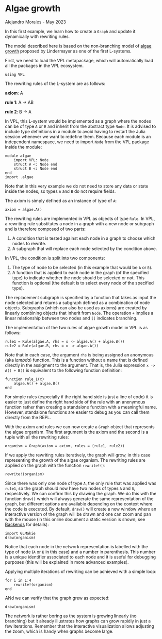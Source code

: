 # Algae growth

Alejandro Morales - May 2023

In this first example, we learn how to create a `Graph` and update it
dynamically with rewriting rules.

The model described here is based on the non-branching model of [algae
growth](https://en.wikipedia.org/wiki/L-system#Example_1:_Algae) proposed by
Lindermayer as one of the first L-systems.

First, we need to load the VPL metapackage, which will automatically load all
the packages in the VPL ecosystem.

```{julia}
using VPL
```

The rewriting rules of the L-system are as follows:

**axiom**:   A

**rule 1**:  A $\rightarrow$ AB

**rule 2**:  B $\rightarrow$ A

In VPL, this L-system would be implemented as a graph where the nodes can be of
type `A` or `B` and inherit from the abstract type `Node`. It is advised to
include type definitions in a module to avoid having to restart the Julia
session whenever we want to redefine them. Because each module is an independent
namespace, we need to import `Node` from the VPL package inside the module:

```{julia}
module algae
    import VPL: Node
    struct A <: Node end
    struct B <: Node end
end
import .algae
```

Note that in this very example we do not need to store any data or state inside
the nodes, so types `A` and `B` do not require fields.

The axiom is simply defined as an instance of type of `A`:

```{julia}
axiom = algae.A()
```

The rewriting rules are implemented in VPL as objects of type `Rule`. In VPL, a
rewriting rule substitutes a node in a graph with a new node or subgraph and is
therefore composed of two parts:

1. A condition that is tested against each node in a graph to choose which nodes
   to rewrite.
2. A subgraph that will replace each node selected by the condition above.

In VPL, the condition is split into two components:

1. The type of node to be selected (in this example that would be `A` or `B`).
2. A function that is applied to each node in the graph (of the specified type)
   to indicate whether the node should be selected or not. This function is
   optional (the default is to select every node of the specified type).

The replacement subgraph is specified by a function that takes as input the node
selected and returns a subgraph defined as a combination of node objects.
Subgraphs (which can also be used as axioms) are created by linearly combining
objects that inherit from `Node`. The operation `+` implies a linear
relationship between two nodes and `[]` indicates branching.

The implementation of the two rules of algae growth model in VPL is as follows:

```{julia}
rule1 = Rule(algae.A, rhs = x -> algae.A() + algae.B())
rule2 = Rule(algae.B, rhs = x -> algae.A())
```

Note that in each case, the argument `rhs` is being assigned an anonymous (aka
*lambda*) function. This is a function without a name that is defined directly
in the assigment to the argument. That is, the Julia expression `x -> A() + B()`
is equivalent to the following function definition:

```{julia}
function rule_1(x)
    algae.A() + algae.B()
end
```

For simple rules (especially if the right hand side is just a line of code) it
is easier to just define the right hand side of the rule with an anonymous
function rather than creating a standalone function with a meaningful name.
However, standalone functions are easier to debug as you can call them directly
from the REPL.

With the axiom and rules we can now create a `Graph` object that represents the
algae organism. The first argument is the axiom and the second is a tuple with
all the rewriting rules:

```{julia}
organism = Graph(axiom = axiom, rules = (rule1, rule2))
```

If we apply the rewriting rules iteratively, the graph will grow, in this case
representing the growth of the algae organism. The rewriting rules are applied
on the graph with the function `rewrite!()`:

```{julia}
rewrite!(organism)
```

Since there was only one node of type `A`, the only rule that was applied was
`rule1`, so the graph should now have two nodes of types `A` and `B`,
respectively. We can confirm this by drawing the graph. We do this with the
function `draw()` which will always generate the same representation of the
graph, but different options are available depending on the context where the
code is executed. By default, `draw()` will create a new window where an
interactive version of the graph will be drawn and one can zoom and pan with the
mouse (in this online document a static version is shown, see
[Backends](../../manual/Visualization/index.qmd) for details):

```{julia}
import GLMakie
draw(organism)
```

Notice that each node in the network representation is labelled with the type of
node (`A` or `B` in this case) and a number in parenthesis. This number is a
unique identifier associated to each node and it is useful for debugging
purposes (this will be explained in more advanced examples).

Applying multiple iterations of rewriting can be achieved with a simple loop:

```{julia}
for i in 1:4
    rewrite!(organism)
end
```

ANd we can verify that the graph grew as expected:

```{julia}
draw(organism)
```

The network is rather boring as the system is growing linearly (no branching)
but it already illustrates how graphs can grow rapidly in just a few iterations.
Remember that the interactive visualization allows adjusting the zoom, which is
handy when graphs become large.
